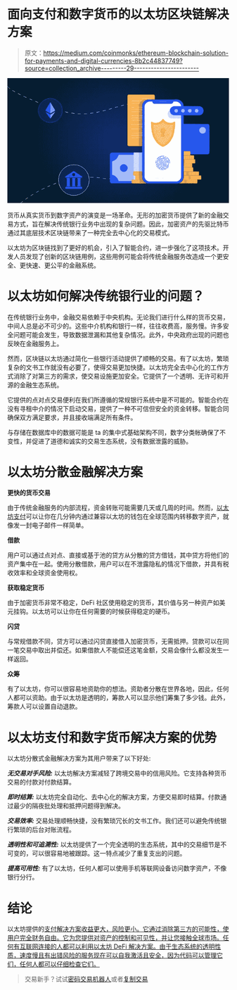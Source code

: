 # 面向支付和数字货币的以太坊区块链解决方案

> 原文：<https://medium.com/coinmonks/ethereum-blockchain-solution-for-payments-and-digital-currencies-8b2c44837749?source=collection_archive---------29----------------------->

![](img/05fecd67207b11a31df132d71e21e63c.png)

货币从真实货币到数字资产的演变是一场革命。无形的加密货币提供了新的金融交易方式，旨在解决传统银行业务中出现的复杂问题。因此，加密资产的先驱比特币通过其底层技术区块链带来了一种完全去中心化的交易模式。

以太坊为区块链找到了更好的机会，引入了智能合约，进一步强化了这项技术。开发人员发现了创新的区块链用例，这些用例可能会将传统金融服务改造成一个更安全、更快速、更公平的金融系统。

# 以太坊如何解决传统银行业的问题？

在传统银行业务中，金融交易依赖于中央机构。无论我们进行什么样的货币交易，中间人总是必不可少的。这些中介机构和银行一样，往往收费高，服务慢。许多安全问题可能会发生，导致数据泄漏和其他复杂情况。此外，中央政府出现的问题也反映在金融服务上。

然而，区块链以太坊通过简化一些银行活动提供了顺畅的交易。有了以太坊，繁琐复杂的文书工作就没有必要了，使得交易更加快捷。以太坊完全去中心化的工作方式消除了对第三方的需求，使交易设施更加安全。它提供了一个透明、无许可和开源的金融生态系统。

它提供的点对点交易便利在我们所遵循的常规银行系统中是不可能的。智能合约在没有寻租中介的情况下启动交易，提供了一种不可信但安全的资金转移。智能合同确保双方满足要求，并且接收端满足所有条件。

与存储在数据库中的数据可能是 ta 的集中式基础架构不同，数字分类帐确保了不变性，并促进了道德和诚实的交易生态系统，没有数据泄露的威胁。

# 以太坊分散金融解决方案

**更快的货币交易**

由于传统金融服务的内部流程，资金转账可能需要几天或几周的时间。然而，[以太坊支付](https://www.leewayhertz.com/ethereum/payments-and-digital-currencies/)可以让你在几分钟内通过兼容以太坊的钱包在全球范围内转移数字资产，就像发一封电子邮件一样简单。

**借款**

用户可以通过点对点、直接或基于池的贷方从分散的贷方借钱，其中贷方将他们的资产集中在一起。使用分散借款，用户可以在不泄露隐私的情况下借款，并具有税收效率和全球资金使用权。

**获取稳定货币**

由于加密货币非常不稳定，DeFi 社区使用稳定的货币，其价值与另一种资产如美元挂钩。以太坊可以让你在任何需要的时候获得稳定的硬币。

**闪贷**

与常规借款不同，贷方可以通过闪贷直接借入加密货币，无需抵押。贷款可以在同一笔交易中取出并偿还。如果借款人不能偿还这笔金额，交易会像什么都没发生一样返回。

**众筹**

有了以太坊，你可以很容易地资助你的想法。资助者分散在世界各地，因此，任何人都可以资助。由于以太坊是透明的，筹款人可以显示他们筹集了多少钱。此外，筹款人可以设置自动退款。

# 以太坊支付和数字货币解决方案的优势

以太坊分散式金融解决方案为其用户带来了以下好处:

***无交易对手风险:*** 以太坊解决方案减轻了跨境交易中的信用风险。它支持各种货币交易的付款对付款结算。

***即时结算:*** 以太坊完全自动化、去中心化的解决方案，方便交易即时结算。付款通过最少的隔夜批处理和抵押问题得到解决。

***交易效率:*** 交易处理顺畅快捷，没有繁琐冗长的文书工作。我们还可以避免传统银行繁琐的后台对账流程。

***透明性和可追溯性:*** 以太坊提供了一个完全透明的生态系统，其中的交易细节是不可变的，可以很容易地被跟踪。这一特点减少了重复支出的问题。

***提高可用性:*** 有了以太坊，任何人都可以使用手机等联网设备访问数字资产，不像银行分行。

# 结论

以太坊提供的[支付解决方案收益更大，风险更小。它通过消除第三方的可能性，使用户完全财务自由。它为您提供对资产的控制和可见性，并让您接触全球市场。任何有互联网连接的人都可以利用以太坊 DeFi 解决方案。由于生态系统的透明性质，速度慢且有出错风险的服务现在可以自我激活且安全，因为代码可以管理它们，任何人都可以仔细检查它们。](https://www.leewayhertz.com/ethereum/payments-and-digital-currencies/)

> 交易新手？试试[密码交易机器人](/coinmonks/crypto-trading-bot-c2ffce8acb2a)或者[复制交易](/coinmonks/top-10-crypto-copy-trading-platforms-for-beginners-d0c37c7d698c)